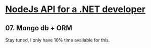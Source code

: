 # [NodeJs API for a .NET developer](https://code.waters.com/bitbucket/users/rovian/repos/nodejs-api-for-a-.net-developer)



## 07. Mongo db + ORM

Stay tuned, I only have 10% time available for this.



